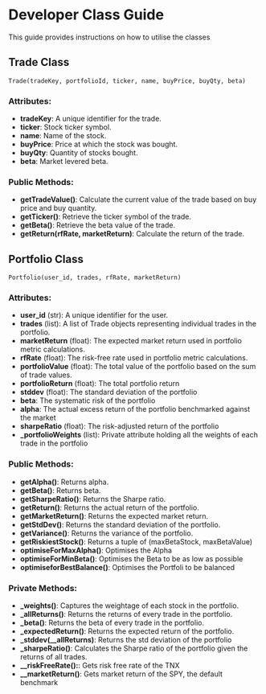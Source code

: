# Developer Class Guide

This guide provides instructions on how to utilise the classes

## Trade Class

```
Trade(tradeKey, portfolioId, ticker, name, buyPrice, buyQty, beta)
```

### Attributes:

- **tradeKey**: A unique identifier for the trade.
- **ticker**: Stock ticker symbol.
- **name**: Name of the stock.
- **buyPrice**: Price at which the stock was bought.
- **buyQty**: Quantity of stocks bought.
- **beta**: Market levered beta.

### Public Methods:

- **getTradeValue()**: Calculate the current value of the trade based on buy price and buy quantity.
- **getTicker()**: Retrieve the ticker symbol of the trade.
- **getBeta()**: Retrieve the beta value of the trade.
- **getReturn(rfRate, marketReturn)**: Calculate the return of the trade.

## Portfolio Class

```
Portfolio(user_id, trades, rfRate, marketReturn)
```

### Attributes:

- **user_id** (str): A unique identifier for the user.
- **trades** (list): A list of Trade objects representing individual trades in the portfolio.
- **marketReturn** (float): The expected market return used in portfolio metric calculations.
- **rfRate** (float): The risk-free rate used in portfolio metric calculations.
- **portfolioValue** (float): The total value of the portfolio based on the sum of trade values.
- **portfolioReturn** (float): The total portfolio return
- **stddev** (float): The standard deviation of the portfolio
- **beta**: The systematic risk of the portfolio
- **alpha**: The actual excess return of the portfolio benchmarked against the market
- **sharpeRatio** (float): The risk-adjusted return of the portfolio
- **\_portfolioWeights** (list): Private attribute holding all the weights of each trade in the portfolio

### Public Methods:

- **getAlpha()**: Returns alpha.
- **getBeta()**: Returns beta.
- **getSharpeRatio()**: Returns the Sharpe ratio.
- **getReturn()**: Returns the actual return of the portfolio.
- **getMarketReturn()**: Returns the expected market return.
- **getStdDev()**: Returns the standard deviation of the portfolio.
- **getVariance()**: Returns the variance of the portfolio.
- **getRiskiestStock()**: Returns a tuple of (maxBetaStock, maxBetaValue)
- **optimiseForMaxAlpha()**: Optimises the Alpha
- **optimiseForMinBeta()**: Optimises the Beta to be as low as possible
- **optimiseforBestBalance()**: Optimises the Portfoli to be balanced

### Private Methods:

- **\_weights()**: Captures the weightage of each stock in the portfolio.
- **\_allReturns()**: Returns the returns of every trade in the portfolio.
- **\_beta()**: Returns the beta of every trade in the portfolio.
- **\_expectedReturn()**: Returns the expected return of the portfolio.
- **\_stddev(\_\_allReturns)**: Returns the std deviation of the portfolio
- **\_sharpeRatio()**: Calculates the Sharpe ratio of the portfolio given the returns of all trades.
- **\_\_riskFreeRate():**: Gets risk free rate of the TNX
- **\_\_marketReturn()**: Gets market return of the SPY, the default benchmark
